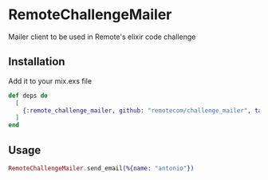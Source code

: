 # RemoteChallengeMailer

Mailer client to be used in Remote's elixir code challenge

## Installation

Add it to your mix.exs file

```elixir
def deps do
  [
    {:remote_challenge_mailer, github: "remotecom/challenge_mailer", tag: "0.0.1"}
  ]
end
```

## Usage

```elixir
RemoteChallengeMailer.send_email(%{name: "antonio"}) 
```
